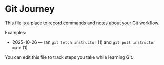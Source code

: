 # Git Journey

This file is a place to record commands and notes about your Git workflow.

Examples:
- 2025-10-26 — ran `git fetch instructor` (1) and `git pull instructor main` (1)

You can edit this file to track steps you take while learning Git.